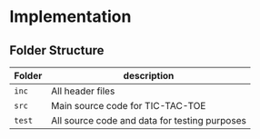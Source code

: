 # Implementation

## Folder Structure
Folder        | description
--------------| ----------------------------------------------
`inc`         | All header files
`src`         | Main source code for TIC-TAC-TOE
`test`        | All source code and data for testing purposes
